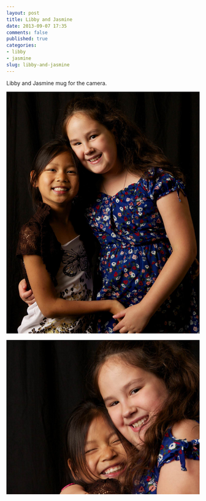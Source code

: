 ```yaml
---
layout: post
title: Libby and Jasmine
date: 2013-09-07 17:35
comments: false
published: true
categories:
- libby
- jasmine
slug: libby-and-jasmine
---
```

Libby and Jasmine mug for the camera.

![Libby in her ballet costume](/assets/images/2013/2013-05-18/2013-05-18-libby-ballet-2013-05-18-at-11-16-56.jpg)

![Libby in her ballet costume](/assets/images/2013/2013-05-18/2013-05-18-libby-ballet-2013-05-18-at-11-18-11.jpg)

